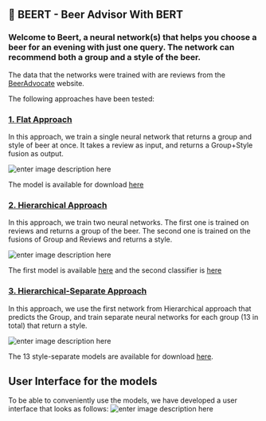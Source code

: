 ## 🍺 BEERT - Beer Advisor With BERT

### Welcome to Beert, a neural network(s) that helps you choose a beer for an evening with just one query. The network can recommend  both a group and a style of the beer. 


The data that the networks were trained with are reviews from the [BeerAdvocate](https://www.beeradvocate.com/) website.

The following approaches have been tested:

### [**1. Flat Approach**](https://github.com/zojabutenko/BEERT/tree/main/notebooks/flat)

In this approach, we train a single neural network that returns a group and style of beer at once. It takes a review as input, and returns a Group+Style fusion as output.

![enter image description here](https://i.ibb.co/F4dFKs1/flat.png)

The model is available for download [here](https://drive.google.com/file/d/1-6PPQumcDLr9wE5PGQ55g_2Hxdn6WZ1e/view?usp=share_link)

### [2. Hierarchical Approach](https://github.com/zojabutenko/BEERT/tree/main/notebooks/hierarchical)

In this approach, we train two neural networks. The first one is trained on reviews and returns a group of the beer. The second one is trained on the fusions of Group and Reviews and returns a style.

![enter image description here](https://i.ibb.co/80PNHGB/hier.png)

The first model is available [here](https://drive.google.com/file/d/1Snw6Wq4QG6K2wotjiQGnML5yxnBCNpD4/view?usp=share_link) and the second classifier is [here](https://drive.google.com/file/d/1aeMgECcim2KzRJV9R3pmJejLDNEqU58O/view?usp=share_link)

### [3. **Hierarchical-Separate Approach**](https://github.com/zojabutenko/BEERT/tree/main/notebooks/hierarchical-separate)

In this approach, we use the first network from Hierarchical approach that predicts the Group, and train separate neural networks for each group (13 in total) that return a style.

![enter image description here](https://i.ibb.co/7jPHd54/hier-sep.png)

The 13 style-separate models are available for download [here](https://drive.google.com/file/d/12J5ke9iyChuFMHWps-RJsJyJeXyU6wg1/view?usp=share_link).

## User Interface for the  models

To be able to conveniently use the models, we have developed a user interface that looks as follows:
![enter image description here](https://i.ibb.co/StNN49D/web.png)
